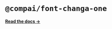 # `@compai/font-changa-one`

[**Read the docs &rarr;**](https://components.ai/docs/typefaces/changa-one)
